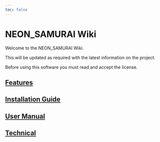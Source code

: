 ```yaml
---
toc: false
---
```


# NEON_SAMURAI Wiki

Welcome to the NEON_SAMURAI Wiki.

This will be updated as required with the latest information on the project.

Before using this software you must read and accept the license.

## [Features](wiki/Features.md)

## [Installation Guide](wiki/InstallationGuide.md)

## [User Manual](wiki/UserManual.md)

## [Technical](wiki/Technical.md)
